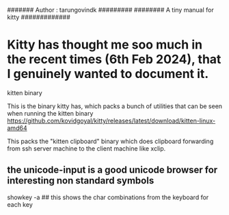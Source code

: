 ####### Author : tarungovindk #########
######## A tiny manual for kitty #############

# Kitty has thought me soo much in the recent times (6th Feb 2024), that I genuinely wanted to document it.

kitten binary

This is the binary kitty has, which packs a bunch of utilities that can be seen when running the kitten binary
https://github.com/kovidgoyal/kitty/releases/latest/download/kitten-linux-amd64

This packs the "kitten clipboard" binary which does clipboard forwarding from ssh server machine to the client machine like xclip.

## the unicode-input is a good unicode browser for interesting non standard symbols
showkey -a  ## this shows the char combinations from the keyboard for each key


